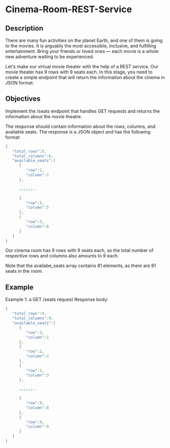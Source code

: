 # Cinema-Room-REST-Service

## Description
There are many fun activities on the planet Earth, and one of them is going to the movies. It is arguably the most accessible, inclusive, and fulfilling entertainment. Bring your friends or loved ones — each movie is a whole new adventure waiting to be experienced.

Let's make our virtual movie theater with the help of a REST service. Our movie theater has 9 rows with 9 seats each. In this stage, you need to create a simple endpoint that will return the information about the cinema in JSON format.

## Objectives
Implement the /seats endpoint that handles GET requests and returns the information about the movie theatre.

The response should contain information about the rows, columns, and available seats. The response is a JSON object and has the following format:
```Java
{
   "total_rows":5,
   "total_columns":6,
   "available_seats":[
      {
         "row":1,
         "column":1
      },

      ........

      {
         "row":5,
         "column":5
      },
      {
         "row":5,
         "column":6
      }
   ]
}
```
Our cinema room has 9 rows with 9 seats each, so the total number of respective rows and columns also amounts to 9 each.

Note that the availabe_seats array contains 81 elements, as there are 81 seats in the room.

## Example
Example 1: a GET /seats request
Response body:
```Java
{
   "total_rows":9,
   "total_columns":9,
   "available_seats":[
      {
         "row":1,
         "column":1
      },
      {
         "row":1,
         "column":2
      },
      {
         "row":1,
         "column":3
      },

      ........

      {
         "row":9,
         "column":8
      },
      {
         "row":9,
         "column":9
      }
   ]
}
```

